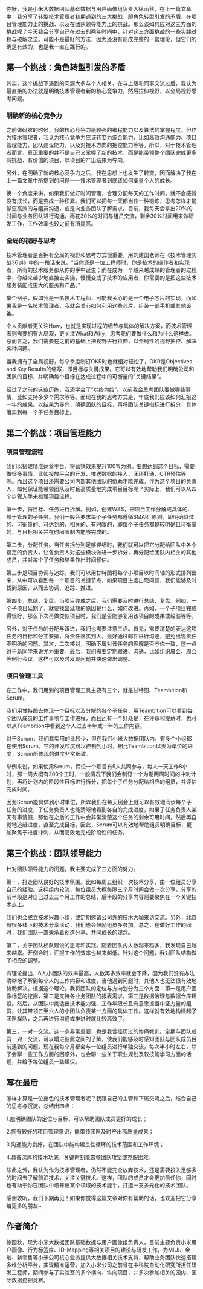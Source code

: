 你好，我是小米大数据团队基础数据与用户画像组负责人徐函秋，在上一篇文章中，我分享了转型技术管理者初期遇到的三大挑战，即角色转型引发的矛盾、在项目管理能力上的挑战、以及在团队领导能力上的挑战。那么该如何应对这三方面的挑战呢？今天我会分享自己在过去的两年时间中，针对这三方面挑战的一些实践过程与破解之法。可能不是最好的方法，因为还没有形成完整的一套理论，但它们的确是有效的，也是我一直在践行的。

## 第一个挑战：角色转型引发的矛盾

其实，这个挑战下遇到的问题大多与个人相关，在与上级和同事交流过后，我认为最直接的办法就是明确技术管理者新的核心竞争力，然后拉伸视野，以全局视野思考问题。

### 明确新的核心竞争力

之前做码农的时候，我的核心竞争力是较强的编程能力以及算法的掌握程度。但作为技术管理者，我认为核心竞争力应该转变为综合能力，比如高效沟通能力、项目管理能力、团队建设能力，以及对技术方向的把控能力等等。所以，对于技术管理者而言，真正重要的并不是自己又掌握了新的技术，而是能带领整个团队完成更多有挑战、有价值的项目，以项目的产出结果为导向。

另外，在明确了新的核心竞争力之后，我在思想上也发生了转变，因而解决了我在上一篇文章中所提到的问题——技术管理者到底该如何衡量个人的成长。

换一个角度来讲，如果我们做好时间管理，合理分配每天的工作时间，就不会感觉没有成长，而是变成一种积累。我们可以把每一天都当作一种锻炼，思考怎样才能够更高效的与组员沟通，或是向业务团队了解需求。目前，我每天会拿出20%的时间与业务团队进行沟通，再花30%的时间与组员交流，剩余30%时间用来做研发工作，工作效率也较之前有所提高。

### 全局的视野与思考

技术管理者是否拥有全局的视野和思考方式很重要，用刘建国老师在《技术管理实战36讲》中的一段话来说，“当你还是一位工程师时，你是技术的操作者和实现者，所有的技术服务都从你的手中诞生；而在成为一个越来越成熟的管理者的过程中，你越来越少地直接去实操，慢慢变成了技术的应用者，你需要的是把这些技术服务装配成更大的服务和产品。”

举个例子，假如我是一名技术工程师，可能我关心的是一个电子芯片的实现，而如果我是一名技术管理者，我就会关心如何利用这些芯片，组装一部手机或其他设备。

个人贡献者更关注How，也就是实现过程的细节与具体的解决方案，而技术管理者则需要拥有大局观，更关注What和Why，思考我们要做什么和为什么这样做。总而言之，我们需要在之前的基础上把视野进行拉伸，以全局性的视野把控、解决各种问题。

当我拥有了全局视野，每个季度制订OKR时也就相对轻松了，OKR是Objectives and Key Results的缩写，即目标与关键成果。它可以有效地帮助我们明确公司和团队的目标，并明确每个目标在达成过程中的可衡量的“关键结果”。

经过了之前的这些历练，我还学会了“以终为始”。以前我会思考团队要做哪些事情，比如支持多少个需求等等。而现在我的思考方式是，年底我们应该如何汇报这一年的成果。以结果为导向，明确团队的目标，再将团队关键指标进行拆分，具体落实到每一个子任务目标上。

## 第二个挑战：项目管理能力

### 项目管理流程

我们以搭建精准运营平台，将营销效果提升100%为例。要想达到这个目标，需要做很多事情，比如投放平台的开发、推送数据的接入、闭环打通、CTR预估等等。而且这个项目还需要公司内部其他团队的协助才能完成。作为这个项目的负责人，如何保证能带领团队及时且高质量地完成项目目标呢？实际上，我们可以从四个步骤入手来梳理项目流程。

第一步，将目标、任务进行拆解。例如，创建WBS，把项目工作分解成具体的、易于管理的子任务。我们一般会要求每个子任务都遵循SMART原则，即明确具体的、可衡量的、可达到的、相关的、有时限的，即每个子任务都是较明确且可衡量的，与目标相关并在时间限制内能够完成的。

第二步，分配任务。当任务拆分到足够详细时，我们就可以把它分配给团队中各个指定的负责人，让各负责人对这些模块做进一步拆分，再分配给团队内相关的其他成员，并对每个子任务和结果作出时间预估。

第三步是项目协调与追踪。我们可以用甘特图将每个小项目以时间轴的形式排列出来，从中可以看到每一个项目的关键节点，如果项目进度出现问题，我们能够及时找到原因，从而去协调、追踪、推进。

第四步，总结、复盘。当项目完成之后，我们需要及时进行总结、复盘。例如，一个子项目延期了，就要找出延期的原因是什么，如何改进。再如，一个子项目完成得很好，那么下次再做类似项目时，我们是否能够复用该项目的成果或经验等等。

另外，对于任务的分配与跟进，我们也需要注意三点。首先，需要清楚的表达这项任务的目标和分工安排，将责任落实到人，最好通过邮件进行沟通，避免出现责任不明确的问题。其次，二次核对，明确下属对该任务的理解是否与你一致，这一点对于新同学来说尤为重要。最后，我们需要定期跟进、沟通，比如组织晨会、周会等例行会议，这样可以及时发现问题并快速做出调整。

### 项目管理工具

在工作中，我们用到的项目管理工具主要有三个，就是甘特图、Teambition和Scrum。

我们用甘特图去体现一个目标以及分解的各个子任务，用Teambition可以看到每个团队成员的工作事项与工作进程，而且还有一个好处是，在评职和提薪时，也可以从Teambition中看到这个人过去半年或一年的工作内容。

对于Scrum，我们其实用的比较少，但在我们小米大数据团队内，有多个小组都在使用Scrum。它的开发粒度可以控制到小时，相比Teambition以天为单位的进度，Scrum所体现的进度非常细致。

举例来说，如果使用Scrum，假设一个项目有5人共同参与，每人一天工作8小时，那一周大概有200个工时，一般情况下我们会制订一个为期两周时间的冲刺计划，再将计划内的阶段性目标进行拆分，把每个子任务分配给相应的组员，并评估完成时间。

因为Scrum能具体到小时单位，所以我们在每天例会上就可以有效地同步每个子任务的进度，子任务负责人也能清晰地看到各自的完成进度，如果子任务负责人某天有事请假，那他在之后的工作中会非常清楚这个任务的剩余可用时间，然后再自觉地追赶进度，直至完成目标。因此，Scrum可以有效地帮助组员明确目标，更加聚焦于进度冲刺，从而高效地完成阶段性的任务。

## 第三个挑战：团队领导能力

针对团队领导能力的问题，我主要完成了三方面的努力。

第一，打造团队良好的技术氛围。比如每周五组织一次技术分享，由一位组员分享自己的经验。这样组内轮流，每位组员大概每隔三个月时间会做一次分享，分享的前半段是对自己过去三个月工作的总结，后半段的分享内容则要聚焦在一个关键技术点上。

我们也会成立技术兴趣小组，或定期邀请公司外的技术大咖来访交流。另外，北京有很多线下的技术分享活动，我们也会鼓励组员多参加。总之，在做好工作的同时，我们团队一直秉承着创造分享、共同成长的理念。

第二，关于团队梯队建设的思考和实践。随着团队内人数越来越多，我发现自己越来越累。开例会时，汇报工作的效率也越来越低。针对这个问题，我对团队结构做了相应的调整。

有理论提出，6人小团队的效率最高，人数再多效率就会下降，因为我们没有办法清晰地了解到每个人的工作内容和进度，当他遇到问题时，其他人也无法很有效地协助解决。根据这个理论，我将团队的定位与方向划分为三个方面：第一是用户画像标签的挖掘，第二是支持各业务团队的报表需求，第三是数据治理与数据仓库建设。然后，从团队中挑选出技术能力强、工作年限长且有意愿担当中坚力量的组员，让其带领五至六人的小团队负责某一方面的具体工作。这样就有效地构建起了团队梯队，之后再进行沟通或推进时就比较高效了。

第三，一对一交流。这一点非常重要，也是我曾经历过的惨痛教训。定期与团队成员一对一交流，可以增进彼此之间的了解，使我们能够及时感知团队与团队成员目前遇到的问题。现在我每个月都会与一位组员进行单独交流，每次半小时左右，除了会聊一些工作方面的困惑外，也会聊一些关于职业规划及软技能学习方面的话题，并给予每位组员一些建议。

## 写在最后

怎样才算是一位出色的技术管理者呢？我跟自己的主管和下属交流之后，结合自己的思考与沉淀，总结出四点：

1.能明确团队的定位与目标，可以帮助团队成员更好的成长；

2.拥有较好的项目管理意识，能带领团队及时产出高质量成果；

3.沟通能力良好，在团队中能构建良性循环的技术范围和工作环境；

4.具备深厚的技术功底，关键时刻能带领团队攻坚或克服困难。

除此之外，我认为作为技术管理者，仍然不能完全放弃技术，还是需要投入足够多的时间去了解前沿技术，关注关键技术。这样，团队的成员才会更加信任你，同时也有助于你在团队中培养出某个领域的技术能手，打造一支多元化的技术团队。

感谢收听，我们下期再见！如果你觉得这篇文章对你有帮助的话，也欢迎把它分享给更多的朋友~

## 作者简介

徐函秋，现为小米大数据团队基础数据与用户画像组负责人，目前主要负责小米用户画像、行为标签库、ID-Mapping等相关项目的建设与研发工作，为MIUI、金融、新零售等小米公司核心业务提供大数据相关技术支持，帮助业务团队快速搭建多维分析平台，实现精准运营。加入小米公司之前曾在中科院自动化研究所担任研发工程师，期间参与了实验室的多个横向、纵向项目，并多次参加相关的国内、国际数据挖掘竞赛。